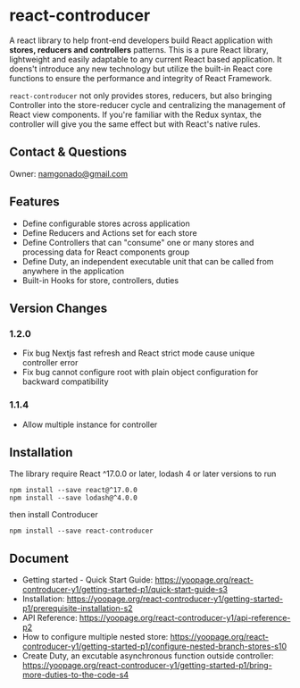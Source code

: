 # react-controducer
A react library to help front-end developers build React application with **stores, reducers and controllers** patterns. This is a pure React library, lightweight and easily adaptable to any current React based application. It doens't introduce any new technology but utilize the built-in React core functions to ensure the performance and integrity of React Framework.

`react-controducer` not only provides stores, reducers, but also bringing Controller into the store-reducer cycle and centralizing the management of React view components. If you're familiar with the Redux syntax, the controller will give you the same effect but with React's native rules.
## Contact & Questions
Owner: <namgonado@gmail.com>
## Features
- Define configurable stores across application
- Define Reducers and Actions set for each store
- Define Controllers that can "consume" one or many stores and processing data for React components group
- Define Duty, an independent executable unit that can be called from anywhere in the application
- Built-in Hooks for store, controllers, duties
## Version Changes
### 1.2.0
- Fix bug Nextjs fast refresh and React strict mode cause unique controller error
- Fix bug cannot configure root with plain object configuration for backward compatibility
### 1.1.4
- Allow multiple instance for controller
## Installation
The library require React ^17.0.0 or later, lodash 4 or later versions to run
```shell
npm install --save react@^17.0.0
npm install --save lodash@^4.0.0
```
then install Controducer
```ssh
npm install --save react-controducer
```

## Document
- Getting started - Quick Start Guide: https://yoopage.org/react-controducer-y1/getting-started-p1/quick-start-guide-s3
- Installation: https://yoopage.org/react-controducer-y1/getting-started-p1/prerequisite-installation-s2
- API Reference: https://yoopage.org/react-controducer-y1/api-reference-p2
- How to configure multiple nested store: https://yoopage.org/react-controducer-y1/getting-started-p1/configure-nested-branch-stores-s10
- Create Duty, an excutable asynchronous function outside controller: https://yoopage.org/react-controducer-y1/getting-started-p1/bring-more-duties-to-the-code-s4
